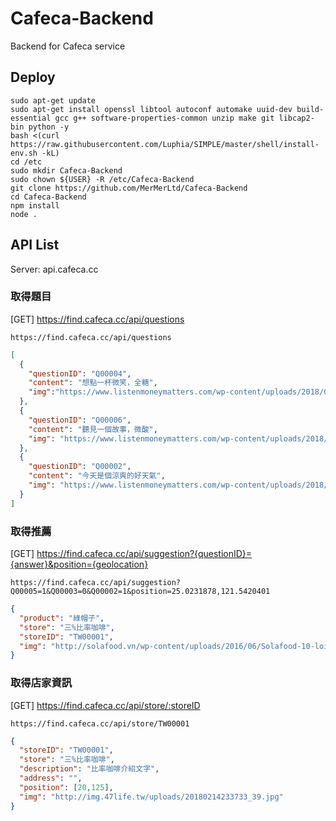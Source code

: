 # Cafeca-Backend
Backend for Cafeca service

## Deploy ##
```shell
sudo apt-get update
sudo apt-get install openssl libtool autoconf automake uuid-dev build-essential gcc g++ software-properties-common unzip make git libcap2-bin python -y
bash <(curl https://raw.githubusercontent.com/Luphia/SIMPLE/master/shell/install-env.sh -kL)
cd /etc
sudo mkdir Cafeca-Backend
sudo chown ${USER} -R /etc/Cafeca-Backend
git clone https://github.com/MerMerLtd/Cafeca-Backend
cd Cafeca-Backend
npm install
node .
```

## API List ##
Server: api.cafeca.cc

### 取得題目 ###
[GET] https://find.cafeca.cc/api/questions

```
https://find.cafeca.cc/api/questions
```
```json
[
  {
    "questionID": "Q00004",
    "content": "想點一杯微笑，全糖",
    "img":"https://www.listenmoneymatters.com/wp-content/uploads/2018/04/19130-Question-Man-Lightbulb-1.jpg"
  },
  {
    "questionID": "Q00006",
    "content": "聽見一個故事，微酸",
    "img": "https://www.listenmoneymatters.com/wp-content/uploads/2018/04/19130-Question-Man-Lightbulb-1.jpg"
  },
  {
    "questionID": "Q00002",
    "content": "今天是個涼爽的好天氣",
    "img": "https://www.listenmoneymatters.com/wp-content/uploads/2018/04/19130-Question-Man-Lightbulb-1.jpg"
  }
]
```

### 取得推薦 ###
[GET] https://find.cafeca.cc/api/suggestion?{questionID}={answer}&position={geolocation}

```
https://find.cafeca.cc/api/suggestion?Q00005=1&Q00003=0&Q00002=1&position=25.0231878,121.5420401
```
```json
{
  "product": "綠帽子",
  "store": "三%比率咖啡",
  "storeID": "TW00001",
  "img": "http://solafood.vn/wp-content/uploads/2016/06/Solafood-10-loi-ich-tuyet-voi-cua-cafe-nguyen-chat-doi-voi-suc-khoe.jpg"
}
```

### 取得店家資訊 ###
[GET] https://find.cafeca.cc/api/store/:storeID

```
https://find.cafeca.cc/api/store/TW00001
```
```json
{
  "storeID": "TW00001",
  "store": "三%比率咖啡",
  "description": "比率咖啡介紹文字",
  "address": "",
  "position": [20,125],
  "img": "http://img.47life.tw/uploads/20180214233733_39.jpg"
}
```
